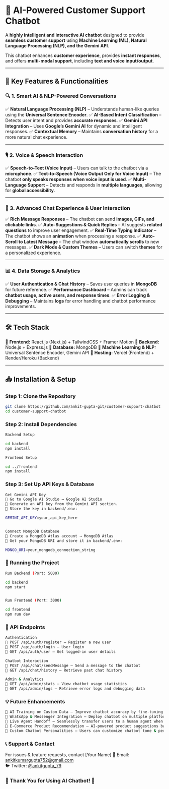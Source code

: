# 🤖 AI-Powered Customer Support Chatbot

A **highly intelligent and interactive AI chatbot** designed to provide **seamless customer support** using **Machine Learning (ML), Natural Language Processing (NLP), and the Gemini API**.

This chatbot enhances **customer experience**, provides **instant responses**, and offers **multi-modal support**, including **text and voice input/output**.

---

## 🚀 Key Features & Functionalities

### 🔍 1. Smart AI & NLP-Powered Conversations
✅ **Natural Language Processing (NLP)** – Understands human-like queries using the **Universal Sentence Encoder**.
✅ **AI-Based Intent Classification** – Detects user intent and provides **accurate responses**.
✅ **Gemini API Integration** – Uses **Google’s Gemini AI** for dynamic and intelligent responses.
✅ **Contextual Memory** – Maintains **conversation history** for a more natural chat experience.

---

### 🎙️ 2. Voice & Speech Interaction
✅ **Speech-to-Text (Voice Input)** – Users can talk to the chatbot via a **microphone**.
✅ **Text-to-Speech (Voice Output Only for Voice Input)** – The chatbot **only speaks responses when voice input is used**.
✅ **Multi-Language Support** – Detects and responds in **multiple languages**, allowing for **global accessibility**.

---

### 💬 3. Advanced Chat Experience & User Interaction
✅ **Rich Message Responses** – The chatbot can send **images, GIFs, and clickable links**.
✅ **Auto-Suggestions & Quick Replies** – AI suggests **related questions** to improve user engagement.
✅ **Real-Time Typing Indicator** – The chatbot shows an **animation** when processing a response.
✅ **Auto-Scroll to Latest Message** – The chat window **automatically scrolls** to new messages.
✅ **Dark Mode & Custom Themes** – Users can switch **themes** for a personalized experience.

---

### 📊 4. Data Storage & Analytics
✅ **User Authentication & Chat History** – Saves user queries in **MongoDB** for future reference.
✅ **Performance Dashboard** – Admins can track **chatbot usage, active users, and response times**.
✅ **Error Logging & Debugging** – Maintains **logs** for error handling and chatbot performance improvements.

---

## 🛠️ Tech Stack

🔹 **Frontend:** React.js (Next.js) + TailwindCSS + Framer Motion
🔹 **Backend:** Node.js + Express.js
🔹 **Database:** MongoDB
🔹 **Machine Learning & NLP:** Universal Sentence Encoder, Gemini API
🔹 **Hosting:** Vercel (Frontend) + Render/Heroku (Backend)

---

## 📥 Installation & Setup

### **Step 1: Clone the Repository**
```sh
git clone https://github.com/ankit-gupta-git/customer-support-chatbot
cd customer-support-chatbot

```
### **Step 2: Install Dependencies**
```sh
Backend Setup

cd backend
npm install

Frontend Setup

cd ../frontend
npm install

```
### **Step 3: Set Up API Keys & Database**
```sh
Get Gemini API Key
🔹 Go to Google AI Studio → Google AI Studio
🔹 Generate an API key from the Gemini API section.
🔹 Store the key in backend/.env:

GEMINI_API_KEY=your_api_key_here


Connect MongoDB Database
🔹 Create a MongoDB Atlas account → MongoDB Atlas
🔹 Get your MongoDB URI and store it in backend/.env:

MONGO_URI=your_mongodb_connection_string


```
### **🚀 Running the Project**
```sh
Run Backend (Port: 5000)

cd backend
npm start


Run Frontend (Port: 3000)

cd frontend
npm run dev

```
### **📡 API Endpoints**
```sh
Authentication
🔹 POST /api/auth/register – Register a new user
🔹 POST /api/auth/login – User login
🔹 GET /api/auth/user – Get logged-in user details

Chatbot Interaction
🔹 POST /api/chat/sendMessage – Send a message to the chatbot
🔹 GET /api/chat/history – Retrieve past chat history

Admin & Analytics
🔹 GET /api/admin/stats – View chatbot usage statistics
🔹 GET /api/admin/logs – Retrieve error logs and debugging data

```
### **💡 Future Enhancements**
```sh
🚀 AI Training on Custom Data – Improve chatbot accuracy by fine-tuning on company-specific datasets.
🚀 WhatsApp & Messenger Integration – Deploy chatbot on multiple platforms.
🚀 Live Agent Handoff – Seamlessly transfer users to a human agent when required.
🚀 E-Commerce Product Recommendation – AI-powered product suggestions based on user behavior.
🚀 Custom Chatbot Personalities – Users can customize chatbot tone & personality.

```
### **📞 Support & Contact**
For issues & feature requests, contact [Your Name]
📧 Email: [ankitkumargupta752@gmail.com](mailto:ankitkumargupta752@gmail.com)  
🐦 Twitter: [@ankitgupta_79](https://twitter.com/ankitgupta_79)

### **🎉 Thank You for Using AI Chatbot! 🚀**
